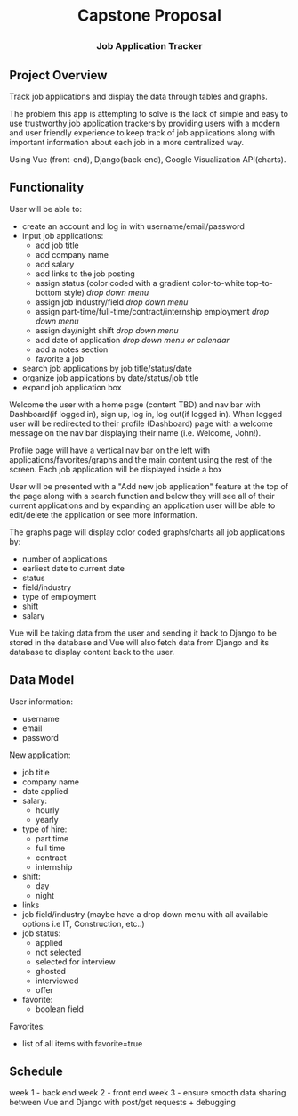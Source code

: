 # <p style="text-align: center;">Capstone Proposal</p>

### **<p style="text-align: center;">Job Application Tracker</p>**



## Project Overview
Track job applications and display the data through tables and graphs. 

The problem this app is attempting to solve is the lack of simple and easy to use trustworthy job application trackers by providing users with a modern and user friendly experience to keep track of job applications along with important information about each job in a more centralized way. 

Using Vue (front-end), Django(back-end), Google Visualization API(charts).

## Functionality
User will be able to:
- create an account and log in with username/email/password 
- input job applications:
  - add job title
  - add company name
  - add salary
  - add links to the job posting
  - assign status (color coded with a gradient color-to-white top-to-bottom style) *drop down menu*
  - assign job industry/field *drop down menu*
  - assign part-time/full-time/contract/internship employment *drop down menu*
  - assign day/night shift *drop down menu*
  - add date of application *drop down menu or calendar*
  - add a notes section
  - favorite a job
- search job applications by job title/status/date
- organize job applications by date/status/job title
- expand job application box

Welcome the user with a home page (content TBD) and nav bar with Dashboard(if logged  in), sign up, log in, log out(if logged in). When logged user will be redirected to their profile (Dashboard) page with a welcome message on the nav bar displaying their name (i.e. Welcome, John!).

Profile page will have a vertical nav bar on the left with applications/favorites/graphs and the main content using the rest of the screen. Each job application will be displayed inside a box

User will be presented with a "Add new job application" feature at the top of the page along with a search function and below they will see all of their current applications and by expanding an application user will be able to edit/delete the application or see more information.

The graphs page will display color coded graphs/charts all job applications by:
- number of applications
- earliest date to current date
- status
- field/industry
- type of employment
- shift
- salary


Vue will be taking data from the user and sending it back to Django to be stored in the database and Vue will also fetch data from Django and its database to display content back to the user.

## Data Model
User information:
- username
- email
- password


New application:
- job title
- company name
- date applied
- salary:
  - hourly
  - yearly
- type of hire:
  - part time
  - full time
  - contract
  - internship
- shift:
  - day
  - night
- links
- job field/industry (maybe have a drop down menu with all available options i.e IT, Construction, etc..)
- job status:
  - applied
  - not selected
  - selected for interview
  - ghosted
  - interviewed
  - offer
- favorite: 
  - boolean field

Favorites:
- list of all items with favorite=true



## Schedule
week 1 - back end
week 2 - front end
week 3 - ensure smooth data sharing between Vue and Django with post/get requests + debugging

  